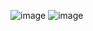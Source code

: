![image](https://github.com/user-attachments/assets/2d1b3d12-bf22-4f78-8326-e3a90cc4ced2)
![image](https://github.com/user-attachments/assets/3f4097e6-fee7-4e5f-808f-a0ffd8d3e825)
